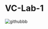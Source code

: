 # VC-Lab-1

![githubbb](https://github.com/AlaaElNaggar74/VC-Lab-1/assets/121260100/2196eaec-9a14-4e76-bebf-13e8c4628d57)

